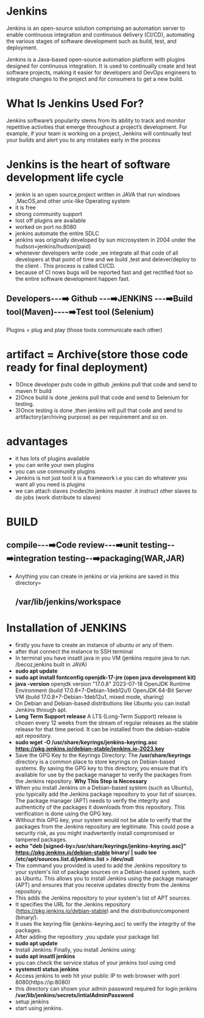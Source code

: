 # Jenkins
Jenkins is an open-source solution comprising an automation server to enable continuous integration and continuous delivery (CI/CD), automating the various stages of software development such as build, test, and deployment. 

Jenkins is a Java-based open-source automation platform with plugins designed for continuous integration. It is used to continually create and test software projects, making it easier for developers and DevOps engineers to integrate changes to the project and for consumers to get a new build. 
# What Is Jenkins Used For?
Jenkins software’s popularity stems from its ability to track and monitor repetitive activities that emerge throughout a project’s development. For example, if your team is working on a project, Jenkins will continually test your builds and alert you to any mistakes early in the process
#  Jenkins is the  heart of software development life cycle
- jenkin is an open source,project written in JAVA that run windows ,MacOS,and other unix-like Operating system
- it is free
- strong community support
- lost off plugins are available
- worked on port no.8080
- jenkins automate the entire  SDLC
- jenkins was originally developed by sun microsystem in 2004 under the hudson=jenkins/hudson(paid)
- whenever developers write code ,we integrate all that code of all developers at that point of time and we build ,test and delever/deploy to the client . This process is called CI/CD.
- because of CI nows bugs will be reported fast and get rectified foot so the entire software development happen fast.

<h2> Developers---➡️ Github ---➡️JENKINS ---➡️Build tool(Maven)----➡️Test tool (Selenium)
</h2
     
  # Plugins = plug and play (those tools communicate each other)
  # artifact = Archive(store those code ready for final deployment)
  - 1)Once developer puts code in github ,jenkins pull that code and send to maven fr build
  - 2)Once build is done ,jenkins pull that code and send to Selenium for testing.
  - 3)Once testing is done ,then jenkins will pull that code and send to artifactory(archiving purpose) as per requirement and so on.
  
  # advantages
  - it has lots of plugins available
  - you can write your own plugins
  - you can use community plugins
  - Jenkins is not just tool it is a framework i.e you can do whatever you want all you need is plugins
  - we can attach slaves (nodes)to jenkins master .it instruct other slaves to do jobs (work distribute to slaves)

  # BUILD
  compile---➡️Code review---➡️unit testing--➡️integration testing--➡️packaging(WAR,JAR)
  -
  - Anything you can create in jenkins or via jenkins are saved in this directory= <h2> /var/lib/jenkins/workspace </h2>

# Installation of JENKINS
- firstly you have to create an instance of ubuntu or any of them.
- after that connect the instance to SSH terminal
- In terminal you have insatll java in you VM (jenkins require java to run. /becoz,jenkins built in JAVA)
- **sudo apt update**
- **sudo apt install fontconfig openjdk-17-jre (open java development kit)**
- **java -version**
openjdk version "17.0.8" 2023-07-18
OpenJDK Runtime Environment (build 17.0.8+7-Debian-1deb12u1)
OpenJDK 64-Bit Server VM (build 17.0.8+7-Debian-1deb12u1, mixed mode, sharing)
- On Debian and Debian-based distributions like Ubuntu you can install Jenkins through apt.
- **Long Term Support release**
A LTS (Long-Term Support) release is chosen every 12 weeks from the stream of regular releases as the stable release for that time period. It can be installed from the debian-stable apt repository.
- **sudo wget -O /usr/share/keyrings/jenkins-keyring.asc \
  https://pkg.jenkins.io/debian-stable/jenkins.io-2023.key**
- Save the GPG Key to the Keyrings Directory: The **/usr/share/keyrings** directory is a common place to store keyrings on Debian-based systems. By saving the GPG key to this directory, you ensure that it’s available for use by the package manager to verify the packages from the Jenkins repository.
**Why This Step is Necessary**
- When you install Jenkins on a Debian-based system (such as Ubuntu), you typically add the Jenkins package repository to your list of sources. The package manager (APT) needs to verify the integrity and authenticity of the packages it downloads from this repository. This verification is done using the GPG key.
- Without this GPG key, your system would not be able to verify that the packages from the Jenkins repository are legitimate. This could pose a security risk, as you might inadvertently install compromised or tampered packages.
- **echo "deb [signed-by=/usr/share/keyrings/jenkins-keyring.asc]" \
  https://pkg.jenkins.io/debian-stable binary/ | sudo tee \
  /etc/apt/sources.list.d/jenkins.list > /dev/null**
- The command you provided is used to add the Jenkins repository to your system's list of package sources on a Debian-based system, such as Ubuntu. This allows you to install Jenkins using the package manager (APT) and ensures that you receive updates directly from the Jenkins repository.
- This adds the Jenkins repository to your system's list of APT sources.
- It specifies the URL for the Jenkins repository (https://pkg.jenkins.io/debian-stable) and the distribution/component (binary/).
- It uses the keyring file (jenkins-keyring.asc) to verify the integrity of the packages.
- After adding the repository ,you update your package list
- **sudo apt update**
- Install Jenkins:
Finally, you install Jenkins using:
- **sudo apt insatll jenkins**
- you can check the service status of your jenkins tool using cmd
- **systemctl status jenkins**
- Access jenkins to web hit your public IP to web browser with port 8080(https://ip:8080)
- this directory can shown your admin password required for login jenkins  **/var/lib/jenkins/secrets/intialAdminPassword**
- setup jenkins
- start using jenkins.
